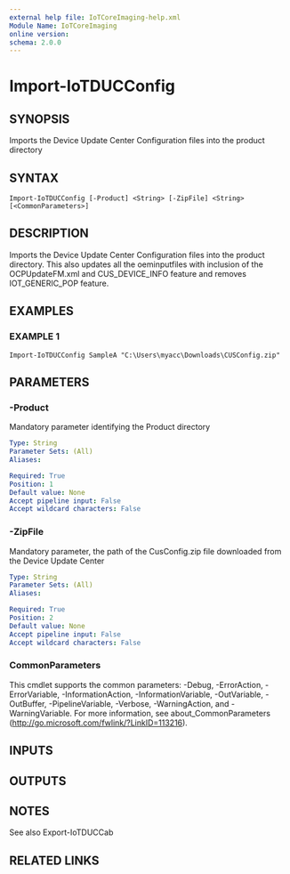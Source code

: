 ```yaml
---
external help file: IoTCoreImaging-help.xml
Module Name: IoTCoreImaging
online version:
schema: 2.0.0
---
```


# Import-IoTDUCConfig

## SYNOPSIS
Imports the Device Update Center Configuration files into the product directory

## SYNTAX

```
Import-IoTDUCConfig [-Product] <String> [-ZipFile] <String> [<CommonParameters>]
```

## DESCRIPTION
Imports the Device Update Center Configuration files into the product directory.
This also updates all the oeminputfiles with inclusion of the OCPUpdateFM.xml and CUS_DEVICE_INFO feature and removes IOT_GENERIC_POP feature.

## EXAMPLES

### EXAMPLE 1
```
Import-IoTDUCConfig SampleA "C:\Users\myacc\Downloads\CUSConfig.zip"
```

## PARAMETERS

### -Product
Mandatory parameter identifying the Product directory

```yaml
Type: String
Parameter Sets: (All)
Aliases:

Required: True
Position: 1
Default value: None
Accept pipeline input: False
Accept wildcard characters: False
```

### -ZipFile
Mandatory parameter, the path of the CusConfig.zip file downloaded from the Device Update Center

```yaml
Type: String
Parameter Sets: (All)
Aliases:

Required: True
Position: 2
Default value: None
Accept pipeline input: False
Accept wildcard characters: False
```

### CommonParameters
This cmdlet supports the common parameters: -Debug, -ErrorAction, -ErrorVariable, -InformationAction, -InformationVariable, -OutVariable, -OutBuffer, -PipelineVariable, -Verbose, -WarningAction, and -WarningVariable. For more information, see about_CommonParameters (http://go.microsoft.com/fwlink/?LinkID=113216).

## INPUTS

## OUTPUTS

## NOTES
See also Export-IoTDUCCab

## RELATED LINKS
